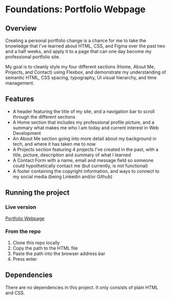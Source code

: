 # Foundations: Portfolio Webpage
## Overview
Creating a personal portfolio change is a chance for me to take the knowledge that I've learned about HTML, CSS, and Figma over the past two and a half weeks, and apply it to a page that can one day become my professional portfolio site. 

My goal is to cleanly style my four different sections (Home, About Me, Projects, and Contact) using Flexbox, and demonstrate my understanding of semantic HTML, CSS spacing, typography, UI visual hierarchy, and time management.
## Features
- A header featuring the title of my site, and a navigation bar to scroll through the different sections
- A Home section that includes my professional profile picture, and a summary what makes me who I am today and current interest in Web Development
- An About Me section going into more detail about my background in tech, and where it has taken me to now
- A Projects section featuring 4 projects I've created in the past, with a title, picture, description and summary of what I learned
- A Contact Form with a name, email and message field so someone could hypothetically contact me (but currently, is not functional)
- A footer containing the copyright information, and ways to connect to my social media (being Linkedin and/or Github)
## Running the project
### Live version
[Portfolio Webpage](#)
### From the repo
1. Clone this repo locally
2. Copy the path to the HTML file
3. Paste the path into the browser address bar
4. Press enter
## Dependencies
There are no dependencies in this project. It only consists of plain HTML and CSS.
